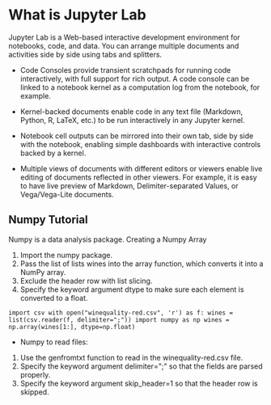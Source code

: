 # What is Jupyter Lab

Jupyter Lab is a Web-based interactive development environment for notebooks, code, and data. You can arrange multiple documents and activities side by side using tabs and splitters. 

- Code Consoles provide transient scratchpads for running code interactively, with full support for rich output. A code console can be linked to a notebook kernel as a computation log from the notebook, for example.

- Kernel-backed documents enable code in any text file (Markdown, Python, R, LaTeX, etc.) to be run interactively in any Jupyter kernel.

- Notebook cell outputs can be mirrored into their own tab, side by side with the notebook, enabling simple dashboards with interactive controls backed by a kernel.

- Multiple views of documents with different editors or viewers enable live editing of documents reflected in other viewers. For example, it is easy to have live preview of Markdown, Delimiter-separated Values, or Vega/Vega-Lite documents.

## Numpy Tutorial

Numpy is a data analysis package. Creating a Numpy Array

1. Import the numpy package.
2. Pass the list of lists wines into the array function, which converts it into a NumPy array.
3. Exclude the header row with list slicing.
4. Specify the keyword argument dtype to make sure each element is converted to a float. 

`import csv
with open("winequality-red.csv", 'r') as f:
    wines = list(csv.reader(f, delimiter=";"))
import numpy as np
wines = np.array(wines[1:], dtype=np.float)`

- Numpy to read files: 

1. Use the genfromtxt function to read in the winequality-red.csv file.
2. Specify the keyword argument delimiter=";" so that the fields are parsed properly.
3. Specify the keyword argument skip_header=1 so that the header row is skipped.